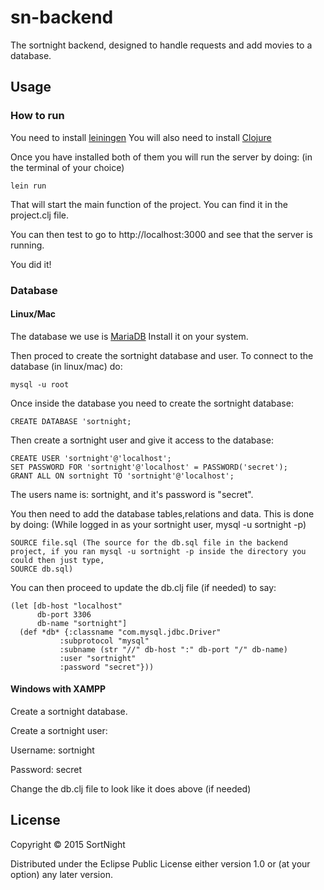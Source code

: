 # sn-backend

The sortnight backend, designed to handle requests and add movies to a database.

## Usage

### How to run
You need to install [leiningen](http://leiningen.org/)
You will also need to install [Clojure](http://clojure.org/getting_started)

Once you have installed both of them you will run the server by doing:
(in the terminal of your choice)
```
lein run
```
That will start the main function of the project. You can find it in the project.clj file.

You can then test to go to http://localhost:3000 and see that the server is running.

You did it!

### Database
#### Linux/Mac
The database we use is [MariaDB](https://mariadb.org/) Install it on your system.

Then proced to create the sortnight database and user.
To connect to the database (in linux/mac) do:
```
mysql -u root
```

Once inside the database you need to create the sortnight database:
```
CREATE DATABASE 'sortnight;
```

Then create a sortnight user and give it access to the database:
```
CREATE USER 'sortnight'@'localhost';
SET PASSWORD FOR 'sortnight'@'localhost' = PASSWORD('secret');
GRANT ALL ON sortnight TO 'sortnight'@'localhost';
```

The users name is: sortnight, and it's password is "secret".

You then need to add the database tables,relations and data. This is done by doing:
(While logged in as your sortnight user, mysql -u sortnight -p)
```
SOURCE file.sql (The source for the db.sql file in the backend project, if you ran mysql -u sortnight -p inside the directory you could then just type,
SOURCE db.sql)
```

You can then proceed to update the db.clj file (if needed) to say:
```
(let [db-host "localhost"
      db-port 3306
      db-name "sortnight"]
  (def *db* {:classname "com.mysql.jdbc.Driver"
           :subprotocol "mysql"
           :subname (str "//" db-host ":" db-port "/" db-name)
           :user "sortnight"
           :password "secret"}))
```

#### Windows with XAMPP
Create a sortnight database.

Create a sortnight user:

Username: sortnight

Password: secret

Change the db.clj file to look like it does above (if needed)


## License

Copyright © 2015 SortNight

Distributed under the Eclipse Public License either version 1.0 or (at
your option) any later version.
